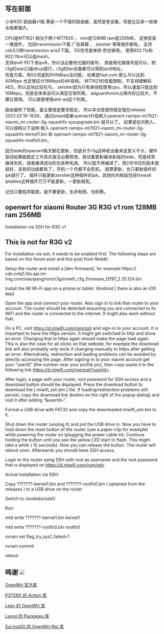 ## 写在前面

小米R3G 路由器v1版 算是一个不错的路由器，虽然是老设备，但是比后来一些缩水版都强大。

CPU是MT7621 相当于两个MT7620 ， rom是128MB  ram是256MB， 足够安装一堆插件， 包括transmission下载  广告屏蔽 ， zerotier 等等插件都有。 
支持usb3.0用transmission aria2下载。 
5G信号是单频 但也够用， 使用802.11s和802.11kvr可以组mesh。  
支持ipv6-PD下发ipv6，所以没必要改光猫的拨号， 直接用光猫拨号就可以，把r3g的wan口接dhcp就行，r3g的lan设备都可以得到ipv6地址。  
性能方面，用5G测速到500Mbps没问题。 如果是fast.com 那么可以达到40Mbps 也足够应付16Mbps的4K视频。  MT7621的性能限制，不支持硬解码AES，所以这块比较吃亏。 zerotier因为只有单线程使用cpu，所以速度只能达到10Mbps。但是总体来说可以满足日常所需。 
adguardhome占用内存比较大，不建议使用。 可以直接使用anti-ad这个列表。

路由器除了性能，最主要就是要求稳定。 所以本仓库提供稳定版在release 2022.02.16-1839， 通过breed或者openwrt升级刷入openwrt-ramips-mt7621-xiaomi_mi-router-3g-squashfs-sysupgrade.bin 就可以了。 如果是初次刷入，可以按照以下说明 刷入 openwrt-ramips-mt7621-xiaomi_mi-router-3g-squashfs-kernel1.bin 和 openwrt-ramips-mt7621-xiaomi_mi-router-3g-squashfs-rootfs0.bin。  

因为lede的openwrt每天都在更新，但是对于r3g这种老设备来说意义不大，硬件驱动如果能稳定工作其实就没必要修改，我试着更新编译新版的lede，但是经常编译失败，或者编译成功的也各种毛病。 所以就不再编译了，用2月16日的版本就挺好，该有的功能都有了，开机一个月都不会死机。 就算更新，也只更新插件的ipk就行了。 插件只能更新zerotier这种插件的ipk，其他的内核级包括firewall iptables这种插件万万不能更新，一更新就死。

记住只要程序能跑，就不要更新，生命有限，勿折腾。


## openwrt for xiaomi Router 3G R3G v1  rom 128MB  ram 256MB

Installation via SSH for R3G v1
## This is not for R3G v2 

For installation via ssh, it needs to be enabled first. The following steps are based on this forum post and this post from Reddit.

Setup the router and install a [dev firmware], for example https:// cdn.cnbj1.fds.api.mi-img.com/xiaoqiang/rom/r3g/miwifi_r3g_firmware_12f97_2.25.124.bin

Install the Mi Wi-Fi app on a phone or tablet. (Android | there is also an iOS app)

Open the app and connect your router. Also sign in to link that router to your account. The router should be detected assuming you are connected to its WiFi and the router is connected to the internet. It might also work without that.

On a PC, visit https://d.miwifi.com/rom/ssh and sign-in to your account. It is important to have the https version. It might get switched to http and show an error. Changing that to https again should make the page load again. This is also the case for all clicks on that website, for example the download link will also probably only work if changing manually to https after getting an error. Alternatively, redirection and loading problems can be avoided by directly accessing the page. After signing-in to your xiaomi account get your “userID” (the number near your profile pic), then copy-paste it to the following link https://d.miwifi.com/rom/ssh?userId=<yourUserID>.
    
After login, a page with your router, root password for SSH access and a download button should be displayed. Press the download button to download the [ miwifi_ssh.bin ] file. If loading/redirection problems still persist, copy the download link (button on the right of the popup dialog) and visit it after adding “&userId=<yourUserID>”.
    
Format a USB drive with FAT32 and copy the downloaded miwifi_ssh.bin to it.
    
Shut down the router (unplug it) and put the USB drive in. Now you have to hold down the reset button of the router (use a paper-clip for example) while powering the router on (plugging the power cable in). Continue holding the button until you see the yellow LED start to flash. This might take a while ( 15 seconds). Now you can release the button. The router will reboot soon. Afterwards you should have SSH access.
    
Login to the router using SSH with root as username and the root password that is displayed on https://d.miwifi.com/rom/ssh.
    
Actual installation via SSH:

Copy ???????-kernel1.bin and ???????-rootfs0.bin ( optained from the releases ) to a USB drive   on the router
    
Switch to /extdisks/sda1/  
    
Run:
    
mtd write ???????-kernel1.bin kernel1
    
mtd write ???????-rootfs0.bin rootfs0
    
nvram set flag_try_sys1_failed=1
    
nvram commit
    
reboot



## 鸣谢 [![](https://img.shields.io/badge/-跪谢各大佬-FFFFFF.svg)](#鸣谢-)
 
[OpenWrt 官方库](https://github.com/openwrt/openwrt)

[P3TERX 的 Action 库](https://github.com/P3TERX/Actions-OpenWrt)

[Lean 的 OpenWrt 库](https://github.com/coolsnowwolf/lede)

[Lienol 的 Packages 库](https://github.com/Lienol/openwrt-packages)

[SuLingGG 的 OpenWrt-Rpi 库](https://github.com/SuLingGG/OpenWrt-Rpi)
